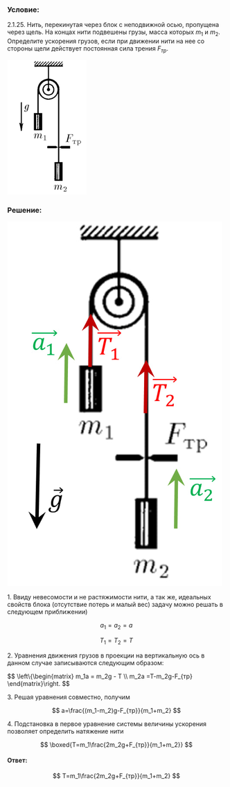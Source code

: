 ###  Условие:

$2.1.25.$ Нить, перекинутая через блок с неподвижной осью, пропущена через щель. На концах нити подвешены грузы, масса которых $m_1$ и $m_2$. Определите ускорения грузов, если при движении нити на нее со стороны щели действует постоянная сила трения $F_{тр}$.

![ К задаче 2.1.25 |183x311, 17%](../../img/2.1.25/statement.png)

###  Решение:

![ Силы действующие на грузы |496x842, 22%](../../img/2.1.25/sol.jpg)

1\. Ввиду невесомости и не растяжимости нити, а так же, идеальных свойств блока (отсутствие потерь и малый вес) задачу можно решать в следующем приближении)

$$
a_1=a_2=a
$$

$$
T_1=T_2=T
$$

2\. Уравнения движения грузов в проекции на вертикальную ось в данном случае записываются следующим образом:

$$
\left\\{\begin{matrix} m_1a = m_2g - T \\\ m_2a =T-m_2g-F_{тр} \end{matrix}\right.
$$

3\. Решая уравнения совместно, получим

$$
a=\frac{(m_1-m_2)g-F_{тр}}{m_1+m_2}
$$

4\. Подстановка в первое уравнение системы величины ускорения позволяет определить натяжение нити

$$
\boxed{T=m_1\frac{2m_2g+F_{тр}}{m_1+m_2}}
$$

#### Ответ:

$$
T=m_1\frac{2m_2g+F_{тр}}{m_1+m_2}
$$